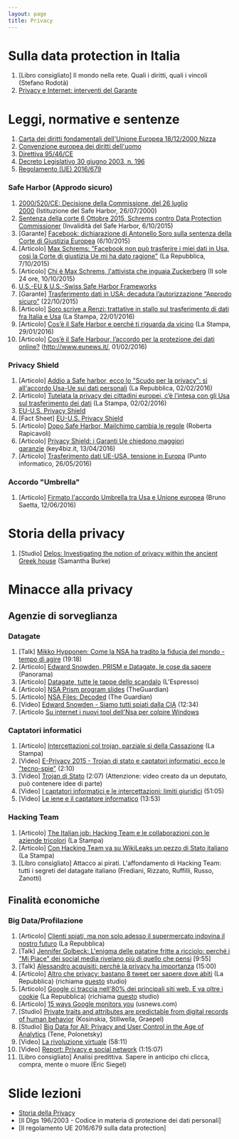 ```yaml
---
layout: page
title: Privacy
---
```


# Sulla data protection in Italia

1. [Libro consigliato] Il mondo nella rete. Quali i diritti, quali i vincoli (Stefano Rodotà)
2. [Privacy e Internet: interventi del Garante](http://www.garanteprivacy.it/privacy-e-internet)

# Leggi, normative e sentenze

1.  [Carta dei diritti fondamentali dell'Unione Europea 18/12/2000 Nizza](http://www.europarl.europa.eu/charter/pdf/text_it.pdf)
2.  [Convenzione europea dei diritti dell'uomo](http://www.echr.coe.int/Documents/Convention_ITA.pdf)
3.  [Direttiva 95/46/CE](http://194.242.234.211/documents/10160/10704/Direttiva+95+46+CE.pdf)
4.  [Decreto Legislativo 30 giugno 2003, n. 196](http://www.camera.it/parlam/leggi/deleghe/testi/03196dl.htm)
5.  [Regolamento (UE) 2016/679](http://eur-lex.europa.eu/legal-content/IT/TXT/?uri=uriserv:OJ.L_.2016.119.01.0001.01.ITA&toc=OJ:L:2016:119:TOC)

### Safe Harbor (Approdo sicuro)

1.  [2000/520/CE: Decisione della Commissione, del 26 luglio 2000](http://eur-lex.europa.eu/legal-content/IT/ALL/?uri=CELEX:32000D0520) (Istituzione del Safe Harbor, 26/07/2000)
2.  [Sentenza della corte 6 Ottobre 2015, Schrems contro Data Protection Commissioner](http://curia.europa.eu/juris/document/document.jsf?text=&docid=169195&pageIndex=0&doclang=IT&mode=req&dir=&occ=first&part=1&cid=125031) (Invalidità del Safe Harbor, 6/10/2015)
3.  [Garante] [Facebook: dichiarazione di Antonello Soro sulla sentenza della Corte di Giustizia Europea](http://www.garanteprivacy.it/web/guest/home/docweb/-/docweb-display/docweb/4308245) (6/10/2015)
4.  [Articolo] [Max Schrems: "Facebook non può trasferire i miei dati in Usa, così la Corte di giustizia Ue mi ha dato ragione"](http://www.repubblica.it/esteri/2015/10/07/news/max_schrems_facebook_non_puo_trasferire_i_miei_dati_in_usa_cosi_la_corte_di_giustizia_ue_mi_ha_dato_ragione_-124527727/?refresh_ce) (La Repubblica, 7/10/2015)
5.  [Articolo] [Chi è Max Schrems, l'attivista che inguaia Zuckerberg](http://www.ilsole24ore.com/art/tecnologie/2015-10-06/la-battaglia-la-privacy-max-schrems-113708.shtml?uuid=ACkBCxAB&refresh_ce=1) (Il sole 24 ore, 10/10/2015)
6.  [U.S.-EU & U.S.-Swiss Safe Harbor Frameworks](http://www.export.gov/safeharbor/)
7.  [Garante] [Trasferimento dati in USA: decaduta l’autorizzazione “Approdo sicuro”](http://www.garanteprivacy.it/web/guest/home/docweb/-/docweb-display/docweb/4393308) (22/10/2015)
8.  [Articolo] [Soro scrive a Renzi: trattative in stallo sul trasferimento di dati fra Italia e Usa](http://www.lastampa.it/2016/01/22/italia/politica/soro-scrive-a-renzi-trattative-in-stallo-sul-trasferimento-di-dati-fra-italia-e-usa-KU0kO4cdCeVSenVEeLUB0N/pagina.html) (La Stampa, 22/01/2016)
9.  [Articolo] [Cos’è il Safe Harbor e perché ti riguarda da vicino](http://www.lastampa.it/2016/01/29/tecnologia/tutorial/cos-e-perch-si-parla-del-safe-harbor-spiegato-in-punti-7uwscj2UAL7TiZoyMSaRIN/pagina.html) (La Stampa, 29/01/2016)
10.  [Articolo] [Cos’è il Safe Harbour, l’accordo per la protezione dei dati online?](http://www.eunews.it/2016/02/01/safe-harbour/49561) (http://www.eunews.it/, 01/02/2016)

### Privacy Shield

1.  [Articolo] [Addio a Safe harbor, ecco lo "Scudo per la privacy": sì all'accordo Usa-Ue sui dati personali](http://www.repubblica.it/tecnologia/sicurezza/2016/02/02/news/safe_harbor_nuovo_accordo_usa-ue-132579711/) (La Repubblica, 02/02/2016)
2.  [Articolo] [Tutelata la privacy dei cittadini europei, c’è l’intesa con gli Usa sul trasferimento dei dati](http://www.lastampa.it/2016/02/02/esteri/tutelata-la-privacy-dei-cittadini-europei-c-lintesa-con-gli-usa-sul-trasferimento-dei-dati-bOFI7ayph9Aq1Fk1xmON6H/pagina.html) (La Stampa, 02/02/2016)
3.  [EU-U.S. Privacy Shield](https://www.commerce.gov/privacyshield)
4.  [Fact Sheet] [EU-U.S. Privacy Shield](http://ec.europa.eu/justice/data-protection/files/factsheets/factsheet_eu-us_privacy_shield_en.pdf)
5.  [Articolo] [Dopo Safe Harbor, Mailchimp cambia le regole](http://robertarapicavoli.it/dopo-safe-harbor-mailchimp-cambia-le-regole/) (Roberta Rapicavoli)
6.  [Articolo] [Privacy Shield: i Garanti Ue chiedono maggiori garanzie](https://www.key4biz.it/privacy-shield-i-garanti-ue-chiedono-maggiori-garanzie/156605/) (key4biz.it, 13/04/2016)
7.  [Articolo] [Trasferimento dati UE-USA, tensione in Europa](http://punto-informatico.it/4321767/PI/Commenti/trasferimento-dati-ue-usa-tensione-europa.aspx) (Punto informatico, 26/05/2016)

### Accordo "Umbrella"

1.  [Articolo] [Firmato l'accordo Umbrella tra Usa e Unione europea](http://brunosaetta.it/privacy/firmato-l-accordo-umbrella-tra-usa-e-unione-europea.html) (Bruno Saetta, 12/06/2016)

# Storia della privacy

1.  [Studio] [Delos: Investigating the notion of privacy within the ancient Greek house](https://lra.le.ac.uk/handle/2381/8947) (Samantha Burke)

# Minacce alla privacy

## Agenzie di sorveglianza

### Datagate

1.  [Talk] [Mikko Hypponen: Come la NSA ha tradito la fiducia del mondo - tempo di agire](https://www.ted.com/talks/mikko_hypponen_how_the_nsa_betrayed_the_world_s_trust_time_to_act?language=it#t-19743) (19:18)
2.  [Articolo] [Edward Snowden, PRISM e Datagate, le cose da sapere](http://www.panorama.it/mytech/sicurezza/snowden-prism-datagate-nsa-wikileaks-cose-sapere/) (Panorama)
3.  [Articolo] [Datagate, tutte le tappe dello scandalo](http://speciali.espresso.repubblica.it/interattivi/timeline_datagate/) (L'Espresso)
4.  [Articolo] [NSA Prism program slides](http://www.theguardian.com/world/interactive/2013/nov/01/prism-slides-nsa-document) (TheGuardian)
5.  [Articolo] [NSA Files: Decoded](http://www.theguardian.com/world/interactive/2013/nov/01/snowden-nsa-files-surveillance-revelations-decoded) (The Guardian)
6.  [Video] [Edward Snowden - Siamo tutti spiati dalla CIA](https://www.youtube.com/watch?v=Weq0myVo2M8) (12:34)
7. [Articolo [Su internet i nuovi tool dell'Nsa per colpire Windows](http://www.repubblica.it/tecnologia/sicurezza/2017/04/19/news/su_internet_i_nuovi_tool_dell_nsa_per_colpire_windows-163364740/?ref=search)

### Captatori informatici

1.  [Articolo] [Intercettazioni col trojan, parziale sì della Cassazione](http://www.lastampa.it/2016/04/29/italia/cronache/intercettazioni-col-trojan-parziale-s-della-cassazione-2TMGBomVQGvRb7OyouvF4J/pagina.html) (La Stampa)
2.  [Video] [E-Privacy 2015 - Trojan di stato e captatori informatici, ecco le "tecno-spie"](https://www.youtube.com/watch?v=eXdc3Nxlrws) (2:10)
3.  [Video] [Trojan di Stato](https://www.youtube.com/watch?v=MH0v76BFFh4) (2:07) (Attenzione: video creato da un deputato, può contenere idee di parte)
4.  [Video] [I captatori informatici e le intercettazioni: limiti giuridici](https://www.youtube.com/watch?v=lRxL_NrRuZU) (51:05)
5.  [Video] [Le iene e il captatore informatico](http://www.teslaconsulting.it/podcasts/iene-captatore-informatico/) (13:53)

### Hacking Team

1.  [Articolo] [The Italian job: Hacking Team e le collaborazioni con le aziende tricolori](http://www.lastampa.it/2016/04/29/italia/cronache/intercettazioni-col-trojan-parziale-s-della-cassazione-2TMGBomVQGvRb7OyouvF4J/pagina.html) (La Stampa)
2.  [Articolo] [Con Hacking Team va su WikiLeaks un pezzo di Stato italiano](http://www.lastampa.it/2015/07/10/tecnologia/con-hacking-team-va-su-wikileaks-un-pezzo-di-stato-italiano-mY6laMRZb1g7zJlSx4kOlI/pagina.html) (La Stampa)
3.  [Libro consigliato] Attacco ai pirati. L'affondamento di Hacking Team: tutti i segreti del datagate italiano (Frediani, Rizzato, Ruffilli, Russo, Zanotti)

## Finalità economiche

### Big Data/Profilazione

1.  [Articolo] [Clienti spiati, ma non solo adesso il supermercato indovina il nostro futuro](http://ricerca.repubblica.it/repubblica/archivio/repubblica/2012/02/20/clienti-spiati-ma-non-solo-adesso-il.html) (La Repubblica)
2.  [Talk] [Jennifer Golbeck: L'enigma delle patatine fritte a ricciolo: perché i "Mi Piace" dei social media rivelano più di quello che pensi](http://www.ted.com/talks/jennifer_golbeck_the_curly_fry_conundrum_why_social_media_likes_say_more_than_you_might_think?language=it#t-19743) [9:55]
3.  [Talk] [Alessandro acquisiti: perchè la privacy ha importanza](https://www.ted.com/talks/alessandro_acquisti_why_privacy_matters?language=it#t-11943) (15:00)
4.  [Articolo] [Altro che privacy: bastano 8 tweet per sapere dove abiti](http://www.repubblica.it/tecnologia/sicurezza/2016/05/18/news/altro_che_privacy_bastano_8_tweet_per_sapere_dove_abiti-140062355/) (La Repubblica) (richiama [questo](http://people.csail.mit.edu/ilaria/papers/LiccardiCHI2016.pdf) studio)
5.  [Articolo] [Google ci traccia nell'80% dei principali siti web. E va oltre i cookie](http://www.repubblica.it/tecnologia/sicurezza/2016/05/25/news/google_ti_osserva_ogni_tuo_movimento_sul_web_e_tracciato-140597287/) (La Repubblica) (richiama [questo](https://webtransparency.cs.princeton.edu/webcensus/) studio)
6.  [Articolo] [15 ways Google monitors you](https://www.usnews.com/opinion/articles/2013/05/10/15-ways-google-monitors-you) (usnews.com)
7.  [Studio] [Private traits and attributes are predictable from digital records of human behavior](http://www.pnas.org/content/110/15/5802.full.pdf) (Kosinskia, Stillwella, Graepel)
8.  [Studio] [Big Data for All: Privacy and User Control in the Age of Analytics](http://papers.ssrn.com/sol3/papers.cfm?abstract_id=2149364) (Tene, Polonetsky)
9.  [Video] [La rivoluzione virtuale](https://www.youtube.com/watch?v=16qagI62KPI) (58:11)
10.  [Video] [Report: Privacy e social network](https://www.youtube.com/watch?v=0Z3pfxRp4dA) (1:15:07)
11.  [Libro consigliato] Analisi predittiva. Sapere in anticipo chi clicca, compra, mente o muore (Eric Siegel)

# Slide lezioni

*   [Storia della Privacy](https://stefanocarli.me/files/storia_della_privacy.pdf)
*   [Il Dlgs 196/2003 - Codice in materia di protezione dei dati personali]
*   [Il regolamento UE 2016/679 sulla data protection]